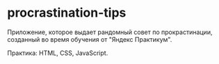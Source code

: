 # procrastination-tips

Приложение, которое выдает рандомный совет по прокрастинации, созданный во время обучения от "Яндекс Практикум".

Практика: HTML, CSS, JavaScript.
